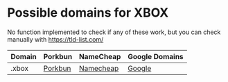 # Possible domains for XBOX

No function implemented to check if any of these work, but you can check manually with https://tld-list.com/

| Domain | Porkbun | NameCheap | Google Domains |
|---|---|---|---|
| .xbox | [Porkbun](https://porkbun.com/checkout/search?prb=e814663da1&tlds=&idnLanguage=&search=search&q=.xbox) | [Namecheap](https://www.namecheap.com/domains/registration/results/?domain=.xbox) | [Google](https://domains.google.com/registrar/search?searchTerm=.xbox) |
